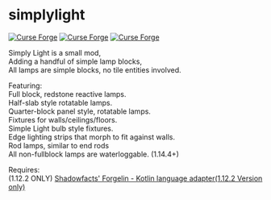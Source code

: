 # simplylight
[![Curse Forge](http://cf.way2muchnoise.eu/simply-light.svg)](https://minecraft.curseforge.com/projects/simply-light)
[![Curse Forge](http://cf.way2muchnoise.eu/versions/simply-light.svg)](https://minecraft.curseforge.com/projects/simply-light)
[![Curse Forge](http://cf.way2muchnoise.eu/packs/short_simply-light.svg)](https://minecraft.curseforge.com/projects/simply-light)

Simply Light is a small mod,  
Adding a handful of simple lamp blocks,  
All lamps are simple blocks, no tile entities involved.

Featuring:  
  Full block, redstone reactive lamps.  
  Half-slab style rotatable lamps.  
  Quarter-block panel style, rotatable lamps.  
  Fixtures for walls/ceilings/floors.  
  Simple Light bulb style fixtures.  
  Edge lighting strips that morph to fit against walls.     
  Rod lamps, similar to end rods        
  All non-fullblock lamps are waterloggable. (1.14.4+)  

Requires:       
(1.12.2 ONLY) [Shadowfacts' Forgelin - Kotlin language adapter(1.12.2 Version only)](https://www.curseforge.com/minecraft/mc-mods/shadowfacts-forgelin)
